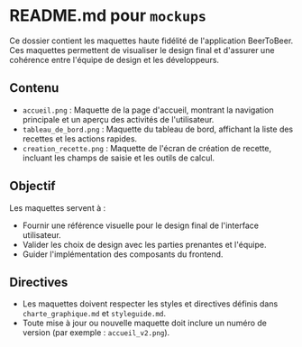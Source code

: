 # README.md pour `mockups`

Ce dossier contient les maquettes haute fidélité de l'application BeerToBeer. Ces maquettes permettent de visualiser le design final et d'assurer une cohérence entre l'équipe de design et les développeurs.

## Contenu

- `accueil.png` : Maquette de la page d'accueil, montrant la navigation principale et un aperçu des activités de l'utilisateur.
- `tableau_de_bord.png` : Maquette du tableau de bord, affichant la liste des recettes et les actions rapides.
- `creation_recette.png` : Maquette de l'écran de création de recette, incluant les champs de saisie et les outils de calcul.

## Objectif

Les maquettes servent à :

- Fournir une référence visuelle pour le design final de l'interface utilisateur.
- Valider les choix de design avec les parties prenantes et l'équipe.
- Guider l'implémentation des composants du frontend.

## Directives

- Les maquettes doivent respecter les styles et directives définis dans `charte_graphique.md` et `styleguide.md`.
- Toute mise à jour ou nouvelle maquette doit inclure un numéro de version (par exemple : `accueil_v2.png`).
